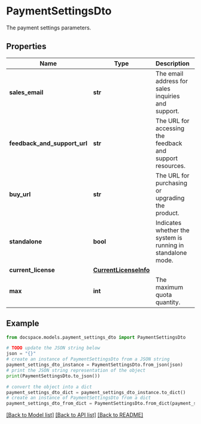 # PaymentSettingsDto

The payment settings parameters.

## Properties

Name | Type | Description | Notes
------------ | ------------- | ------------- | -------------
**sales_email** | **str** | The email address for sales inquiries and support. | [optional] 
**feedback_and_support_url** | **str** | The URL for accessing the feedback and support resources. | [optional] 
**buy_url** | **str** | The URL for purchasing or upgrading the product. | [optional] 
**standalone** | **bool** | Indicates whether the system is running in standalone mode. | [optional] 
**current_license** | [**CurrentLicenseInfo**](CurrentLicenseInfo.md) |  | [optional] 
**max** | **int** | The maximum quota quantity. | [optional] 

## Example

```python
from docspace.models.payment_settings_dto import PaymentSettingsDto

# TODO update the JSON string below
json = "{}"
# create an instance of PaymentSettingsDto from a JSON string
payment_settings_dto_instance = PaymentSettingsDto.from_json(json)
# print the JSON string representation of the object
print(PaymentSettingsDto.to_json())

# convert the object into a dict
payment_settings_dto_dict = payment_settings_dto_instance.to_dict()
# create an instance of PaymentSettingsDto from a dict
payment_settings_dto_from_dict = PaymentSettingsDto.from_dict(payment_settings_dto_dict)
```
[[Back to Model list]](../README.md#documentation-for-models) [[Back to API list]](../README.md#documentation-for-api-endpoints) [[Back to README]](../README.md)


